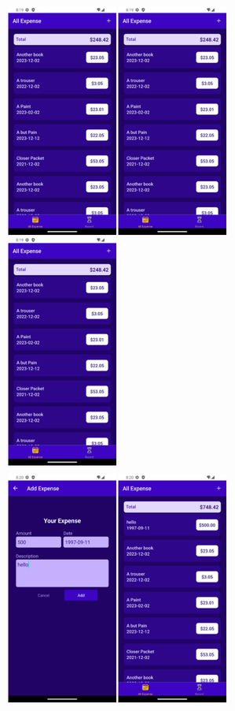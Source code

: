 <p align="left">
  <img src="./assets/s1.png" alt="Project Overview" width="220"/>
  <img src="./assets/s1.png" alt="Project Overview" width="220"/>
    <img src="./assets/s1.png" alt="Project Overview" width="220"/>
</p>
<p align="left">
  <img src="./assets/s4.png" alt="Project Overview" width="220"/>
  <img src="./assets/s5.png" alt="Project Overview" width="220"/>
</p>
